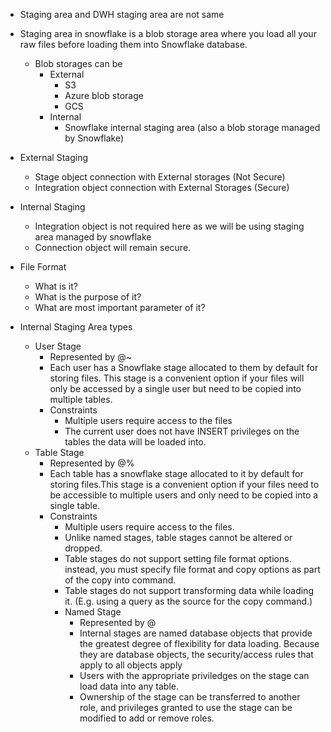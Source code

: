 - Staging area and DWH staging area are not same
- Staging area in snowflake is a blob storage area where you load all your raw files before loading them into Snowflake database.
    - Blob storages can be
        - External
            - S3
            - Azure blob storage
            - GCS
        - Internal
            - Snowflake internal staging area (also a blob storage managed by Snowflake)

- External Staging
    - Stage object connection with External storages (Not Secure)
    - Integration object connection with External Storages (Secure)

- Internal Staging
    - Integration object is not required here as we  will be using staging area managed by snowflake
    - Connection object will remain secure.

- File Format
    - What is it?
    - What is the purpose of it?
    - What are most important parameter of it? 

- Internal Staging Area types
    - User Stage
        - Represented by @~
        - Each user has a Snowflake stage allocated to them by default for storing files. This stage is a convenient option if your files will only be accessed by a single user but need to be copied into multiple tables.
        - Constraints
            - Multiple users require access to the files
            - The current user does not have INSERT privileges on the tables the data will be loaded into.
    - Table Stage
        - Represented by @%
        - Each table has a snowflake stage allocated to it by default for storing files.This stage is a convenient option if your files need to be accessible to multiple users and only need to be copied into a single table.
        - Constraints
            - Multiple users require access to the files.
            - Unlike named stages, table stages cannot be altered or dropped.
            - Table stages do not support setting file format options. instead, you must specify file format and copy options as part of the copy into <table> command.
            - Table stages do not support transforming data while loading it. (E.g. using a query as the source for the copy command.)
    - Named Stage
        - Represented by @
        - Internal stages are named database objects that provide the greatest degree of flexibility for data loading. Because they are database objects, the security/access rules that apply to all objects apply
        - Users with the appropriate priviledges on the stage can load data into any table.
        - Ownership of the stage can be transferred to another role, and privileges granted to use the stage can be modified to add or remove roles.